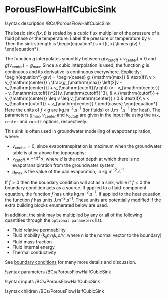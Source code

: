 # PorousFlowHalfCubicSink

!syntax description /BCs/PorousFlowHalfCubicSink

The basic sink $f(x,t)$ is scaled by a cubic flux multiplier of the pressure
of a fluid phase *or* the temperature.  Label the pressure or temperature by $v$.  Then the sink strength is
\begin{equation*}
  s = f(t, x) \times g(v) \ .
\end{equation*}

The function $g$ interpolates smoothly between $g(v_{\mathrm{cutoff}} + v_{\mathrm{center}}) = 0$ and $g(v_{\mathrm{center}}) = g_{\mathrm{max}}$.  Since a cubic interpolation is used, the function $g$ is continuous and its derivative is continuous everywhere.  Explicitly:
\begin{equation*}
  g(v) =
  \begin{cases}
    g_{\mathrm{max}} & \text{if}\ v > v_{\mathrm{center}} \\
    \frac{g_{\mathrm{max}} \left(2[v - v_{\mathrm{center}}] + v_{\mathrm{cutoff}}\right) (v - v_{\mathrm{center}} - v_{\mathrm{cutoff}})^2}{v_{\mathrm{cutoff}}^3},  & v_{\mathrm{cutoff}} + v_{\mathrm{center}} \leq v \leq v_{\mathrm{center}} \\
    0 & \text{if}\ v < v_{\mathrm{cutoff}} + v_{\mathrm{center}} \\
  \end{cases}
\end{equation*}
Here the units of $f\times g$ are kg.m$^{-2}$.s$^{-1}$ (for fluids) or
J.m$^{-1}$.s$^{-1}$ (for heat). The parameters $g_{\mathrm{max}}$, $v_{\mathrm{center}}$ and $v_{\mathrm{cutoff}}$ are given in the input file using the `max`, `center` and `cutoff` options, respectively.

This sink is often used in groundwater modelling of evapotranspiration, where:

- $v_{\mathrm{center}} = 0$, since evapotranspiration is maximum when the groundwater table is at or above the topography;
- $v_{\mathrm{cutoff}} = -10^{4}d$, where $d$ is the root depth at which there is no evapotransipiration from the groundwater system;
- $g_{\mathrm{max}}$ is the value of the pan evaporation, in kg.m$^{-2}$.s$^{-1}$.

If $f>0$ then the boundary condition will act as a sink, while if $f<0$ the boundary condition acts as a source.  If applied to a fluid-component equation, the function $f$ has units kg.m$^{-2}$.s$^{-1}$.  If applied to the heat equation, the function $f$ has units J.m$^{-2}$.s$^{-1}$.  These units are potentially modified if the extra building blocks enumerated below are used.

In addition, the sink may be multiplied by any or all of the following
quantities through the `optional parameters` list.

- Fluid relative permeability
- Fluid mobility ($k_{ij}n_{i}n_{j}k_{r} \rho / \nu$, where $n$ is the normal vector to the boundary)
- Fluid mass fraction
- Fluid internal energy
- Thermal conductivity

See [boundary conditions](boundaries.md) for many more details and discussion.

!syntax parameters /BCs/PorousFlowHalfCubicSink

!syntax inputs /BCs/PorousFlowHalfCubicSink

!syntax children /BCs/PorousFlowHalfCubicSink
